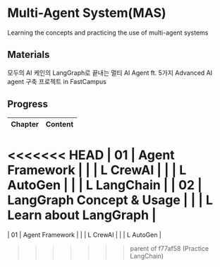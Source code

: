 # Multi-Agent System(MAS)
Learning the concepts and practicing the use of multi-agent systems

## Materials
모두의 AI 케인의 LangGraph로 끝내는 멀티 AI Agent ft. 5가지 Advanced AI agent 구축 프로젝트 in FastCampus

## Progress
| Chapter | Content |
|  :--- | ---- | 
<<<<<<< HEAD
|   01  |   Agent Framework             |
|       |   L CrewAI                    |
|       |   L AutoGen                   |
|       |   L LangChain                 |
|   02  |   LangGraph Concept & Usage   |
|       |   L Learn about LangGraph     | 
=======
|   01  |   Agent Framework |
|       |   L CrewAI        |
|       |   L AutoGen       |

>>>>>>> parent of f77af58 (Practice LangChain)
